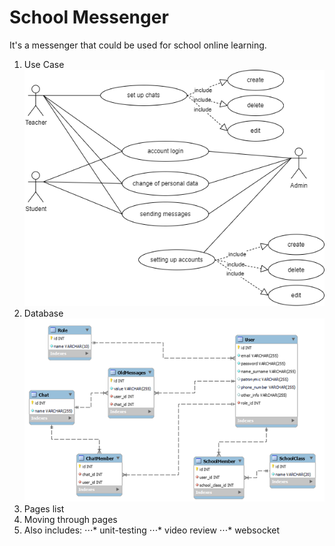 # School Messenger
It's a messenger that could be used for school online learning.
1. Use Case
![use_case](https://github.com/Pet315/school_messenger/blob/main/src/resources/img/use_case.png)
2. Database
![db](https://github.com/Pet315/school_messenger/blob/main/src/resources/img/db.png)
3. Pages list
4. Moving through pages
5. Also includes:
⋅⋅⋅* unit-testing
⋅⋅⋅* video review
⋅⋅⋅* websocket
